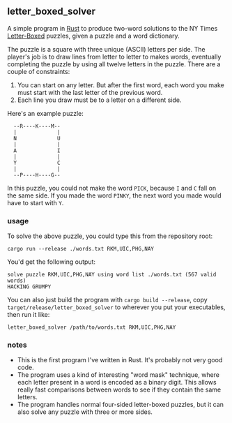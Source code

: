 ## letter_boxed_solver

A simple program in [Rust](https://www.rust-lang.org) to produce two-word solutions to the NY Times [Letter-Boxed](http://nytimes.com/puzzles/letter-boxed) puzzles, given a puzzle and a word dictionary.

The puzzle is a square with three unique (ASCII) letters per side. The player's job is to draw lines from letter to letter to makes words, eventually completing the puzzle by using all twelve letters in the puzzle. There are a couple of constraints:

1. You can start on any letter. But after the first word, each word you make must start with the last letter of the previous word.
2. Each line you draw must be to a letter on a different side.

Here's an example puzzle:

```
  --R----K----M--
  |             |
  N             U
  |             |
  A             I
  |             |
  Y             C
  |             |
  --P----H----G--
```

In this puzzle, you could not make the word `PICK`, because `I` and `C` fall on the same side. If you made the word `PINKY`, the next word you made would have to start with `Y`.

### usage

To solve the above puzzle, you could type this from the repository root:

```
cargo run --release ./words.txt RKM,UIC,PHG,NAY
```
You'd get the following output:

```
solve puzzle RKM,UIC,PHG,NAY using word list ./words.txt (567 valid words)
HACKING GRUMPY
```

You can also just build the program with `cargo build --release`, copy `target/release/letter_boxed_solver` to wherever you put your executables, then run it like:

```
letter_boxed_solver /path/to/words.txt RKM,UIC,PHG,NAY
```

### notes

* This is the first program I've written in Rust. It's probably not very good code.
* The program uses a kind of interesting "word mask" technique, where each letter present in a word is encoded as a binary digit. This allows really fast comparisons between words to see if they contain the same letters.
* The program handles normal four-sided letter-boxed puzzles, but it can also solve any puzzle with three or more sides.

